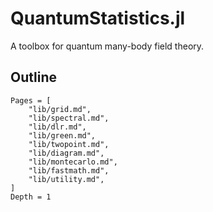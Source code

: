 # QuantumStatistics.jl

A toolbox for quantum many-body field theory.

## Outline
```@contents
Pages = [
    "lib/grid.md",
    "lib/spectral.md",
    "lib/dlr.md",
    "lib/green.md",
    "lib/twopoint.md",
    "lib/diagram.md",
    "lib/montecarlo.md",
    "lib/fastmath.md",
    "lib/utility.md",
]
Depth = 1
```

